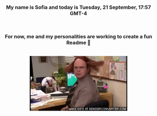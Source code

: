 


<div align="center">
<h3 >My name is Sofia and today is Tuesday, 21 September, 17:57 GMT-4</h3><br>
<h3 >For now, me and my personalities are working to create a fun Readme 👋
</h3><br>
<img src='img/dwight.gif' alt='working...'/>
</div>
